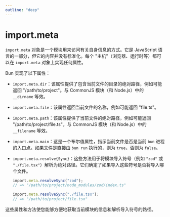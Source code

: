 ```yaml
---
outline: "deep"
---
```


# import.meta

`import.meta` 对象是一个模块用来访问有关自身信息的方式。它是 JavaScript 语言的一部分，但它的内容并没有标准化。每个 "主机"（浏览器、运行时等）都可以在 `import.meta` 对象上实现任何属性。

Bun 实现了以下属性：

- `import.meta.dir`：该属性提供了包含当前文件的目录的绝对路径，例如可能返回 "/path/to/project"。与 CommonJS 模块（和 Node.js）中的 `__dirname` 等效。

- `import.meta.file`：该属性返回当前文件的名称，例如可能返回 "file.ts"。

- `import.meta.path`：该属性提供了当前文件的绝对路径，例如可能返回 "/path/to/project/file.ts"。与 CommonJS 模块（和 Node.js）中的 `__filename` 等效。

- `import.meta.main`：这是一个布尔值属性，指示当前文件是否是当前 `bun` 进程的入口点。如果文件是直接由 `bun run` 执行的，则为 `true`，否则为 `false`。

- `import.meta.resolve{Sync}`：这些方法用于将模块导入符号（例如 `"zod"` 或 `"./file.tsx"`）解析为绝对路径。它们确定了如果导入这些符号是否将导入哪个文件。

  ```ts
  import.meta.resolveSync("zod");
  // => "/path/to/project/node_modules/zod/index.ts"

  import.meta.resolveSync("./file.tsx");
  // => "/path/to/project/file.tsx"
  ```

这些属性和方法使您能够方便地获取当前模块的信息和解析导入符号的路径。
